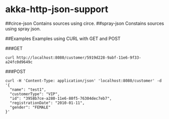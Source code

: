 # akka-http-json-support

##circe-json
Contains sources using circe.
##spray-json
Constains sources using spray json.

##Examples
Examples using CURL with GET and POST

###GET

```
curl http://localhost:8080/customer/5919d228-9abf-11e6-9f33-a24fc0d9649c
```

###POST
```
curl -H 'Content-Type: application/json' 'localhost:8080/customer' -d '{
  "name": "test1",
  "customerType": "VIP",
  "id": "3958b7ce-a280-11e6-80f5-76304dec7eb7",
  "registrationDate": "2010-01-11",
  "gender": "FEMALE"
}'
```

